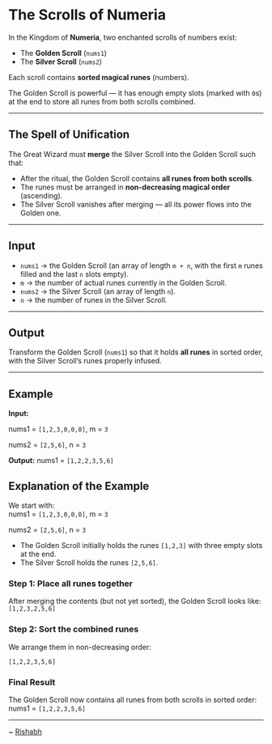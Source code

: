 
# The Scrolls of Numeria

In the Kingdom of **Numeria**, two enchanted scrolls of numbers exist:  
- The **Golden Scroll** (`nums1`)  
- The **Silver Scroll** (`nums2`)  

Each scroll contains **sorted magical runes** (numbers).  

The Golden Scroll is powerful — it has enough empty slots (marked with `0`s) at the end to store all runes from both scrolls combined.  

---

## The Spell of Unification
The Great Wizard must **merge** the Silver Scroll into the Golden Scroll such that:  
- After the ritual, the Golden Scroll contains **all runes from both scrolls**.  
- The runes must be arranged in **non-decreasing magical order** (ascending).  
- The Silver Scroll vanishes after merging — all its power flows into the Golden one.

---

## Input
- `nums1` → the Golden Scroll (an array of length `m + n`, with the first `m` runes filled and the last `n` slots empty).  
- `m` → the number of actual runes currently in the Golden Scroll.  
- `nums2` → the Silver Scroll (an array of length `n`).  
- `n` → the number of runes in the Silver Scroll.  

---

## Output
Transform the Golden Scroll (`nums1`) so that it holds **all runes** in sorted order, with the Silver Scroll’s runes properly infused.  

---

## Example
**Input:**

nums1 = `[1,2,3,0,0,0]`, m = `3`

nums2 = `[2,5,6]`, n = `3`


**Output:**
nums1 = `[1,2,2,3,5,6]`

## Explanation of the Example

We start with:  
nums1 = `[1,2,3,0,0,0]`, m = `3`

nums2 = `[2,5,6]`, n = `3`

- The Golden Scroll initially holds the runes `[1,2,3]` with three empty slots at the end.  
- The Silver Scroll holds the runes `[2,5,6]`.  

### Step 1: Place all runes together
After merging the contents (but not yet sorted), the Golden Scroll looks like:  
`[1,2,3,2,5,6]`


### Step 2: Sort the combined runes
We arrange them in non-decreasing order:  

`[1,2,2,3,5,6]`


### Final Result
The Golden Scroll now contains all runes from both scrolls in sorted order:  
nums1 = `[1,2,2,3,5,6]`

---
~ <a href=https://github.com/r1shu-R> Rishabh </a>